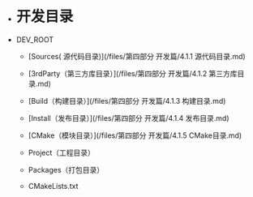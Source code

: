 * # 开发目录
* DEV\_ROOT

  * \[Sources\( 源代码目录\)\]\(/files/第四部分 开发篇/4.1.1 源代码目录.md\)

  * \[3rdParty（第三方库目录）\]\(/files/第四部分 开发篇/4.1.2 第三方库目录.md\)

  * \[Build（构建目录）\]\(/files/第四部分 开发篇/4.1.3 构建目录.md\)

  * \[Install（发布目录）\]\(/files/第四部分 开发篇/4.1.4 发布目录.md\)

  * \[CMake（模块目录）\]\(/files/第四部分 开发篇/4.1.5 CMake目录.md\)

  * Project（工程目录）

  * Packages（打包目录）

  * CMakeLists.txt



